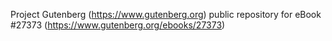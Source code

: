Project Gutenberg (https://www.gutenberg.org) public repository for eBook #27373 (https://www.gutenberg.org/ebooks/27373)
